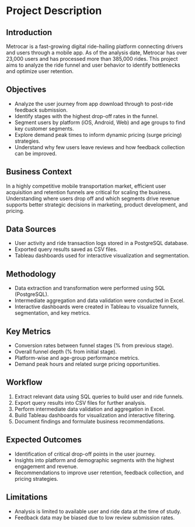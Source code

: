 # Project Description

## Introduction

Metrocar is a fast-growing digital ride-hailing platform connecting drivers and users through a mobile app. As of the analysis date, Metrocar has over 23,000 users and has processed more than 385,000 rides. This project aims to analyze the ride funnel and user behavior to identify bottlenecks and optimize user retention.

## Objectives

- Analyze the user journey from app download through to post-ride feedback submission.
- Identify stages with the highest drop-off rates in the funnel.
- Segment users by platform (iOS, Android, Web) and age groups to find key customer segments.
- Explore demand peak times to inform dynamic pricing (surge pricing) strategies.
- Understand why few users leave reviews and how feedback collection can be improved.

## Business Context

In a highly competitive mobile transportation market, efficient user acquisition and retention funnels are critical for scaling the business. Understanding where users drop off and which segments drive revenue supports better strategic decisions in marketing, product development, and pricing.

## Data Sources

- User activity and ride transaction logs stored in a PostgreSQL database.
- Exported query results saved as CSV files.
- Tableau dashboards used for interactive visualization and segmentation.

## Methodology

- Data extraction and transformation were performed using SQL (PostgreSQL).
- Intermediate aggregation and data validation were conducted in Excel.
- Interactive dashboards were created in Tableau to visualize funnels, segmentation, and key metrics.

## Key Metrics

- Conversion rates between funnel stages (% from previous stage).
- Overall funnel depth (% from initial stage).
- Platform-wise and age-group performance metrics.
- Demand peak hours and related surge pricing opportunities.

## Workflow

1. Extract relevant data using SQL queries to build user and ride funnels.
2. Export query results into CSV files for further analysis.
3. Perform intermediate data validation and aggregation in Excel.
4. Build Tableau dashboards for visualization and interactive filtering.
5. Document findings and formulate business recommendations.

## Expected Outcomes

- Identification of critical drop-off points in the user journey.
- Insights into platform and demographic segments with the highest engagement and revenue.
- Recommendations to improve user retention, feedback collection, and pricing strategies.

## Limitations

- Analysis is limited to available user and ride data at the time of study.
- Feedback data may be biased due to low review submission rates.
 

